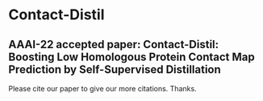 # Contact-Distil
## AAAI-22 accepted paper: Contact-Distil: Boosting Low Homologous Protein Contact Map Prediction by Self-Supervised Distillation

Please cite our paper to give our more citations.
Thanks.
